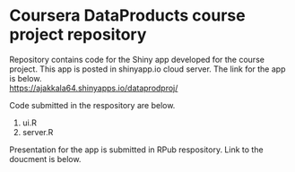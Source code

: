 # Coursera DataProducts course project repository

Repository contains code for the Shiny app developed for the course project. This app is posted in shinyapp.io cloud server.
The link for the app is below.<br>
https://ajakkala64.shinyapps.io/dataprodproj/

Code submitted in the respository are below.<br>
1. ui.R<br>
2. server.R <br>

Presentation for the app is submitted in RPub respository. Link to the doucment is below.

